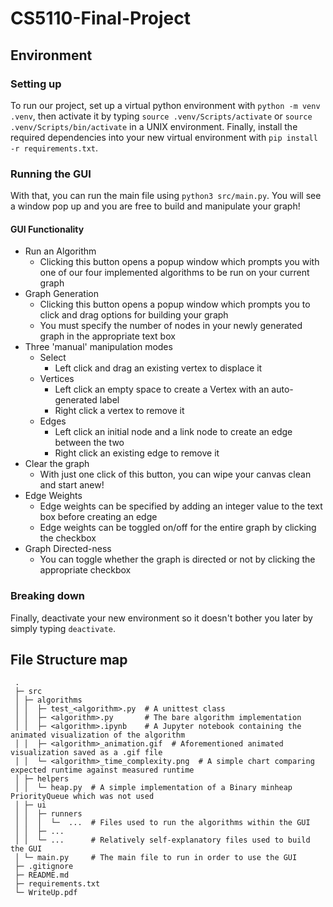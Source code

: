 # CS5110-Final-Project

## Environment

### Setting up
To run our project, set up a virtual python environment with `python -m venv .venv`, then activate it by typing `source .venv/Scripts/activate` or `source .venv/Scripts/bin/activate` in a UNIX environment. Finally, install the required dependencies into your new virtual environment with `pip install -r requirements.txt`.

### Running the GUI
With that, you can run the main file using `python3 src/main.py`.
You will see a window pop up and you are free to build and manipulate your graph!  

#### GUI Functionality
- Run an Algorithm
  - Clicking this button opens a popup window which prompts you with one of our four implemented algorithms to be run on your current graph
- Graph Generation
  - Clicking this button opens a popup window which prompts you to click and drag options for building your graph
  - You must specify the number of nodes in your newly generated graph in the appropriate text box
- Three 'manual' manipulation modes
  - Select
    - Left click and drag an existing vertex to displace it
  - Vertices
    - Left click an empty space to create a Vertex with an auto-generated label
    - Right click a vertex to remove it
  - Edges
    - Left click an initial node and a link node to create an edge between the two
    - Right click an existing edge to remove it
- Clear the graph
  - With just one click of this button, you can wipe your canvas clean and start anew!
- Edge Weights
  - Edge weights can be specified by adding an integer value to the text box before creating an edge
  - Edge weights can be toggled on/off for the entire graph by clicking the checkbox
- Graph Directed-ness
  - You can toggle whether the graph is directed or not by clicking the appropriate checkbox

### Breaking down
Finally, deactivate your new environment so it doesn't bother you later by simply typing `deactivate`.

## File Structure map
```
 .
 ├─ src
 │ ├─ algorithms
 │ │  ├─ test_<algorithm>.py  # A unittest class
 │ │  ├─ <algorithm>.py       # The bare algorithm implementation
 │ │  ├─ <algorithm>.ipynb    # A Jupyter notebook containing the animated visualization of the algorithm
 │ │  ├─ <algorithm>_animation.gif  # Aforementioned animated visualization saved as a .gif file
 │ │  └─ <algorithm>_time_complexity.png  # A simple chart comparing expected runtime against measured runtime
 │ ├─ helpers
 │ │  └─ heap.py  # A simple implementation of a Binary minheap PriorityQueue which was not used
 │ ├─ ui
 │ │  ├─ runners
 │ │  │  └─  ...  # Files used to run the algorithms within the GUI
 │ │  ├─ ...
 │ │  └─ ...      # Relatively self-explanatory files used to build the GUI
 │ └─ main.py     # The main file to run in order to use the GUI
 ├─ .gitignore
 ├─ README.md
 ├─ requirements.txt
 └─ WriteUp.pdf
```
